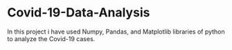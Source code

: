 # Covid-19-Data-Analysis
In this project i have used Numpy, Pandas, and Matplotlib libraries of python to analyze the Covid-19 cases.
